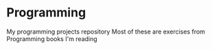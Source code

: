 # Programming
My programming projects repository
Most of these are exercises from Programming books I'm reading
